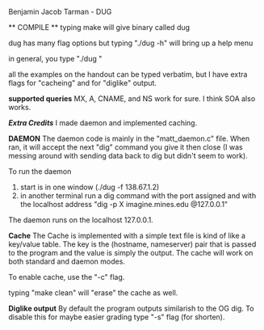 Benjamin Jacob Tarman - DUG

** COMPILE **
typing make will give binary called dug


dug has many flag options but typing "./dug -h" will bring up a help menu

in general, you type "./dug <FLAGS> <hostname> <nameserver>"

all the examples on the handout can be typed verbatim, but I have extra
flags for "cacheing" and for "diglike" output.

**supported queries**
MX, A, CNAME, and NS work for sure. I think SOA also works.

***Extra Credits***
I made daemon and implemented caching.

**DAEMON**
The daemon code is mainly in the "matt_daemon.c" file. When ran, it will
accept the next "dig" command you give it then close (I was messing
around with sending data back to dig but didn't seem to work).

To run the daemon
1. start is in one window (./dug -f 138.67.1.2)
2. in another terminal run a dig command with the port assigned
and with the localhost address
"dig -p X imagine.mines.edu @127.0.0.1"

The daemon runs on the localhost 127.0.0.1.


**Cache**
The Cache is implemented with a simple text file is kind of like a key/value
table. The key is the (hostname, nameserver) pair that is passed to the program
and the value is simply the output. The cache will work on both standard
and daemon modes.

To enable cache, use the "-c" flag.

typing "make clean" will "erase" the cache as well.


**Diglike output**
By default the program outputs similarish to the OG dig. To disable this
for maybe easier grading type "-s" flag (for shorten).



